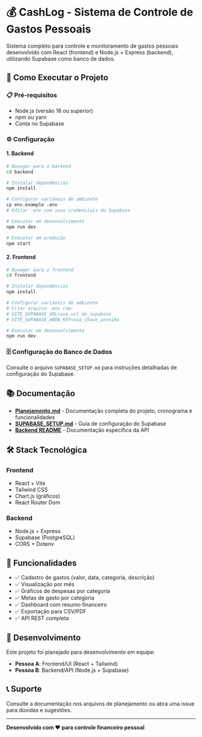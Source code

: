 # 💰 CashLog - Sistema de Controle de Gastos Pessoais

Sistema completo para controle e monitoramento de gastos pessoais desenvolvido com React (frontend) e Node.js + Express (backend), utilizando Supabase como banco de dados.

## 🚀 Como Executar o Projeto

### 📋 Pré-requisitos
- Node.js (versão 18 ou superior)
- npm ou yarn
- Conta no Supabase

### ⚙️ Configuração

#### 1. Backend
```bash
# Navegar para o backend
cd backend

# Instalar dependências
npm install

# Configurar variáveis de ambiente
cp env.example .env
# Editar .env com suas credenciais do Supabase

# Executar em desenvolvimento
npm run dev

# Executar em produção
npm start
```

#### 2. Frontend
```bash
# Navegar para o frontend
cd frontend

# Instalar dependências
npm install

# Configurar variáveis de ambiente
# Criar arquivo .env com:
# VITE_SUPABASE_URL=sua_url_do_supabase
# VITE_SUPABASE_ANON_KEY=sua_chave_anonima

# Executar em desenvolvimento
npm run dev
```

### 🗄️ Configuração do Banco de Dados
Consulte o arquivo `SUPABASE_SETUP.md` para instruções detalhadas de configuração do Supabase.

## 📚 Documentação

- **[Planejamento.md](./Planejamento.md)** - Documentação completa do projeto, cronograma e funcionalidades
- **[SUPABASE_SETUP.md](./SUPABASE_SETUP.md)** - Guia de configuração do Supabase
- **[Backend README](./backend/README.md)** - Documentação específica da API

## 🛠️ Stack Tecnológica

### Frontend
- React + Vite
- Tailwind CSS
- Chart.js (gráficos)
- React Router Dom

### Backend
- Node.js + Express
- Supabase (PostgreSQL)
- CORS + Dotenv

## 🎯 Funcionalidades

- ✅ Cadastro de gastos (valor, data, categoria, descrição)
- ✅ Visualização por mês
- ✅ Gráficos de despesas por categoria
- ✅ Metas de gasto por categoria
- ✅ Dashboard com resumo financeiro
- ✅ Exportação para CSV/PDF
- ✅ API REST completa

## 🤝 Desenvolvimento

Este projeto foi planejado para desenvolvimento em equipe:
- **Pessoa A**: Frontend/UI (React + Tailwind)
- **Pessoa B**: Backend/API (Node.js + Supabase)

## 📞 Suporte

Consulte a documentação nos arquivos de planejamento ou abra uma issue para dúvidas e sugestões.

---
**Desenvolvido com ❤️ para controle financeiro pessoal** 